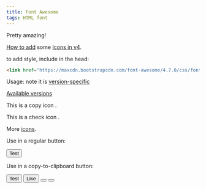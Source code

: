 ```yaml
---
title: Font Awesome
tags: HTML font
---
```


Pretty amazing!

[How to add](https://docs.fontawesome.com/web/add-icons/how-to) some
[Icons in v4](https://fontawesome.com/v4/icons/).

to add style, include in the head:

```html
<link href="https://maxcdn.bootstrapcdn.com/font-awesome/4.7.0/css/font-awesome.min.css" rel="stylesheet">
```

Usage: note it is [version-specific](https://docs.fontawesome.com/web/setup/upgrade/upgrade-from-v4)


[Available versions](https://fontawesome.com/versions)

This is a copy icon <i class="fa fa-copy" aria-hidden="true"></i>.

This is a check icon <i class="fa fa-check" aria-hidden="true"></i>.

More [icons](https://fontawesome.com/v4/icons/).


Use in a regular button:

<button>Test</button>

Use in a copy-to-clipboard button:

<button class="copy-to-clipboard">Test</button>
<button class="copy-to-clipboard"><i class="fa fa-thumbs-o-up"></i> Like</button>
<button class="copy-to-clipboard"><i class="fa fa-copy" aria-hidden="true"></i></button>
<button class="copy-to-clipboard"><i class="fa fa-check" aria-hidden="true"></i></button>
